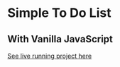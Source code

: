 # Simple To Do List
## With Vanilla JavaScript
 
[See live running project here](https://cederdorff.github.io/simple-to-do-list/)
